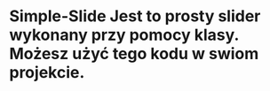 # Simple-Slide Jest to prosty slider wykonany przy pomocy klasy. Możesz użyć tego kodu w swiom projekcie. 

